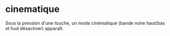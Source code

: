 # cinematique
Sous la pression d'une touche, un mode cinématique (bande noire haut/bas et hud désactiver) apparaît.
